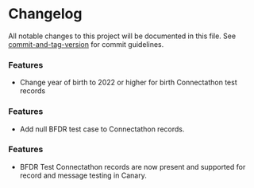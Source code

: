 # Changelog

All notable changes to this project will be documented in this file. See [commit-and-tag-version](https://github.com/absolute-version/commit-and-tag-version) for commit guidelines.

<a name="5.1.1"></a>

### Features
* Change year of birth to 2022 or higher for birth Connectathon test records

<a name="5.1.0"></a>

### Features
* Add null BFDR test case to Connectathon records.

<a name="5.0.0"></a>

### Features
* BFDR Test Connectathon records are now present and supported for record and message testing in Canary.